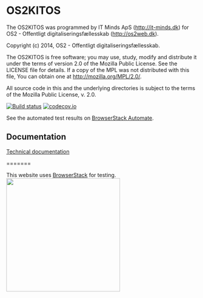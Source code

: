 # OS2KITOS

The OS2KITOS was programmed by IT Minds ApS (http://it-minds.dk)
for OS2 - Offentligt digitaliseringsfællesskab (http://os2web.dk).

Copyright (c) 2014, OS2 - Offentligt digitaliseringsfællesskab.

The OS2KITOS is free software; you may use, study, modify and
distribute it under the terms of version 2.0 of the Mozilla Public
License. See the LICENSE file for details. If a copy of the MPL was not
distributed with this file, You can obtain one at
http://mozilla.org/MPL/2.0/.

All source code in this and the underlying directories is subject to
the terms of the Mozilla Public License, v. 2.0. 

[![Build status](https://ci.appveyor.com/api/projects/status/ryacihsuw13o1qcw/branch/master?svg=true)](https://ci.appveyor.com/project/Kitos/kitos/branch/master) [![codecov.io](https://codecov.io/github/os2kitos/kitos/coverage.svg?branch=master)](https://codecov.io/github/os2kitos/kitos?branch=master)

See the automated test results on [BrowserStack Automate](https://www.browserstack.com/automate).

## Documentation

[Technical documentation](https://github.com/os2kitos/kitos/blob/master/DOCUMENTATION.md)

=======

This website uses [BrowserStack](https://www.browserstack.com/) for testing.
<a name="BrowserStack">[<img src="https://cdn.rawgit.com/os2kitos/kitos/master/Assets/BrowserStack.svg" width="300" />](https://www.browserstack.com/)</a>
